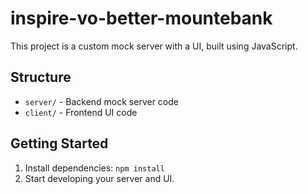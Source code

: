 # inspire-vo-better-mountebank

This project is a custom mock server with a UI, built using JavaScript.

## Structure
- `server/` - Backend mock server code
- `client/` - Frontend UI code

## Getting Started
1. Install dependencies: `npm install`
2. Start developing your server and UI.


